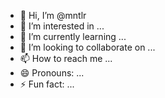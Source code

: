 - 👋 Hi, I’m @mntlr
- 👀 I’m interested in ...
- 🌱 I’m currently learning ...
- 💞️ I’m looking to collaborate on ...
- 📫 How to reach me ...
- 😄 Pronouns: ...
- ⚡ Fun fact: ...

<!---
mntlr/mntlr is a ✨ special ✨ repository because its `README.md` (this file) appears on your GitHub profile.
You can click the Preview link to take a look at your changes.
--->
